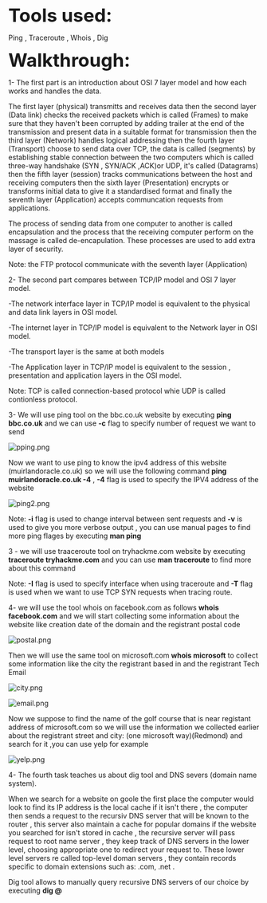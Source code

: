 <span style=" font-size:37px;"> **Tools used:** </span><br/>

Ping , Traceroute , Whois , Dig 


<span style=" font-size:37px;"> **Walkthrough:** </span><br/>

1- The first part is an introduction about OSI 7 layer model and how each works and handles the data.

The first layer (physical) transmitts and receives data then the second layer (Data link) checks the received packets which is called (Frames) to make sure that they haven't been corrupted by adding trailer at the end of the transmission and present data in a suitable format for transmission then the third layer (Network) handles logical addressing then the fourth layer (Transport) choose to send data over TCP, the data is called (segments) by establishing stable connection between the two computers which is called three-way handshake (SYN , SYN/ACK ,ACK)or UDP, it's called (Datagrams) then the fifth layer (session) tracks communications between the host and receiving computers then the sixth layer (Presentation) encrypts or transforms initial data to give it a standardised format and finally the seventh layer (Application) accepts communcation requests from applications.

The process of sending data from one computer to another is called encapsulation and the process that the receiving computer perform on the massage is called de-encapulation. These processes are used to add extra layer of security. 

Note: the FTP protocol communicate with the seventh layer (Application)



2- The second part compares between TCP/IP model and OSI 7 layer model.

-The network interface layer in TCP/IP model is equivalent to the physical and data link layers in OSI model.

-The internet layer in TCP/IP model is equivalent to the Network layer in OSI model.

-The transport layer is the same at both models

-The Application layer in TCP/IP model is equivalent to the session , presentation and application layers in the OSI model.


Note: TCP is called connection-based protocol whie UDP is called contionless protocol.


3- We will use ping tool on the bbc.co.uk website by executing **ping bbc.co.uk** and we can use **-c** flag to specify number of request we want to send

![pping.png]({{site.baseurl}}/pping.png)


Now we want to use ping to know the ipv4 address of  this website (muirlandoracle.co.uk) so we will use the following command **ping muirlandoracle.co.uk -4** , **-4** flag is used to specify the IPV4 address of the website

![ping2.png]({{site.baseurl}}/ping2.png)


Note: **-i** flag is used to change interval between sent requests and **-v** is used to give you more verbose output , you can use manual pages to find more ping flages by executing **man ping** 


3 - we will use traaceroute tool on tryhackme.com website by executing   **traceroute tryhackme.com** and you can use **man traceroute** to find more about this command

Note: **-I** flag is used to specify interface when using traceroute and **-T** flag is used when we want to use TCP SYN requests when tracing route.


4- we will use the tool whois on facebook.com as follows **whois facebook.com** and we will start collecting some information about the website like creation date of the domain and the registrant postal code

![postal.png]({{site.baseurl}}/postal.png)


Then we will use the same tool on microsoft.com **whois microsoft** to collect some information like the city the registrant based in and the registrant Tech Email

![city.png]({{site.baseurl}}/city.png)


![email.png]({{site.baseurl}}/email.png)


Now we suppose to find the name of the golf course that is near registant address of microsoft.com so we will use the information we collected earlier about the registrant street and city: (one microsoft way)(Redmond) and search for it ,you can use yelp for example

![yelp.png]({{site.baseurl}}/yelp.png)


4- The fourth task teaches us about dig tool and DNS severs (domain name system).


When we search for a website on goole the first place the computer would look to find its IP address is the local cache if it isn't there , the computer then sends a request to the recursiv DNS server that will be known to the router , this server also maintain a cache for popular domains if the website you searched for isn't stored in cache , the recursive server will pass request to root name server , they keep track of DNS servers in the lower  level, choosing appropriate one to redirect your request to. These lower level servers re called top-level doman servers , they contain records specific to domain extensions such as: .com, .net .


Dig tool allows to manually query recursive DNS servers of our choice by executing 
**dig <domain> @<dns-server-ip>**